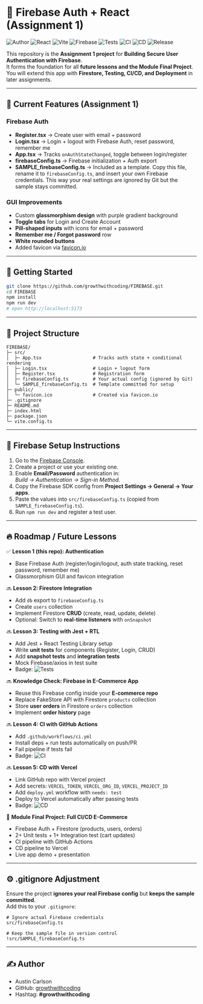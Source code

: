 # 🔑 Firebase Auth + React (Assignment 1)

![Author](https://img.shields.io/badge/author-Austin_Carlson-blue)
![React](https://img.shields.io/badge/React-19.1.1-61dafb)
![Vite](https://img.shields.io/badge/Vite-7.1.6-9460f6)
![Firebase](https://img.shields.io/badge/Firebase-Auth-orange)
![Tests](https://img.shields.io/badge/tests-pending-lightgrey)
![CI](https://img.shields.io/badge/ci-pending-lightgrey)
![CD](https://img.shields.io/badge/cd-pending-lightgrey)
![Release](https://img.shields.io/badge/release-v1.0.0-purple)

This repository is the **Assignment 1 project** for **Building Secure User Authentication with Firebase**.  
It forms the foundation for all **future lessons and the Module Final Project**.  
You will extend this app with **Firestore, Testing, CI/CD, and Deployment** in later assignments.

---

## 📌 Current Features (Assignment 1)

### Firebase Auth
- **Register.tsx** → Create user with email + password
- **Login.tsx** → Login + logout with Firebase Auth, reset password, remember me
- **App.tsx** → Tracks `onAuthStateChanged`, toggle between login/register
- **firebaseConfig.ts** → Firebase initialization + Auth export  
- **SAMPLE_firebaseConfig.ts** → Included as a template. Copy this file, rename it to `firebaseConfig.ts`, and insert your own Firebase credentials. This way your real settings are ignored by Git but the sample stays committed.

### GUI Improvements
- Custom **glassmorphism design** with purple gradient background
- **Toggle tabs** for Login and Create Account
- **Pill-shaped inputs** with icons for email + password
- **Remember me / Forgot password** row
- **White rounded buttons**
- Added favicon via [favicon.io](https://favicon.io/favicon-converter/)

---

## 🚀 Getting Started

```bash
git clone https://github.com/growthwithcoding/FIREBASE.git
cd FIREBASE
npm install
npm run dev
# open http://localhost:5173
```

---

## 📂 Project Structure

```
FIREBASE/
├─ src/
│  ├─ App.tsx                   # Tracks auth state + conditional rendering
│  ├─ Login.tsx                 # Login + logout form
│  ├─ Register.tsx              # Registration form
│  ├─ firebaseConfig.ts         # Your actual config (ignored by Git)
│  └─ SAMPLE_firebaseConfig.ts  # Template committed for setup
├─ public/
│  └─ favicon.ico               # Created via favicon.io
├─ .gitignore
├─ README.md
├─ index.html
├─ package.json
└─ vite.config.ts
```

---

## 🧭 Firebase Setup Instructions

1. Go to the [Firebase Console](https://console.firebase.google.com/).
2. Create a project or use your existing one.
3. Enable **Email/Password** authentication in:  
   *Build → Authentication → Sign-in Method*.
4. Copy the Firebase SDK config from **Project Settings → General → Your apps**.
5. Paste the values into `src/firebaseConfig.ts` (copied from `SAMPLE_firebaseConfig.ts`).
6. Run `npm run dev` and register a test user.

---

## 🔥 Roadmap / Future Lessons

✅ **Lesson 1 (this repo): Authentication**  
- Base Firebase Auth (register/login/logout, auth state tracking, reset password, remember me)
- Glassmorphism GUI and favicon integration

🔜 **Lesson 2: Firestore Integration**  
- Add `db` export to `firebaseConfig.ts`  
- Create `users` collection  
- Implement Firestore **CRUD** (create, read, update, delete)  
- Optional: Switch to **real-time listeners** with `onSnapshot`  

🔜 **Lesson 3: Testing with Jest + RTL**  
- Add Jest + React Testing Library setup  
- Write **unit tests** for components (Register, Login, CRUD)  
- Add **snapshot tests** and **integration tests**  
- Mock Firebase/axios in test suite  
- Badge: ![Tests](https://img.shields.io/badge/tests-active-brightgreen)

🔜 **Knowledge Check: Firebase in E-Commerce App**  
- Reuse this Firebase config inside your **E-commerce repo**  
- Replace FakeStore API with Firestore `products` collection  
- Store **user orders** in Firestore `orders` collection  
- Implement **order history** page  

🔜 **Lesson 4: CI with GitHub Actions**  
- Add `.github/workflows/ci.yml`  
- Install deps + run tests automatically on push/PR  
- Fail pipeline if tests fail  
- Badge: ![CI](https://img.shields.io/badge/ci-active-brightgreen)

🔜 **Lesson 5: CD with Vercel**  
- Link GitHub repo with Vercel project  
- Add secrets: `VERCEL_TOKEN`, `VERCEL_ORG_ID`, `VERCEL_PROJECT_ID`  
- Add `deploy.yml` workflow with `needs: test`  
- Deploy to Vercel automatically after passing tests  
- Badge: ![CD](https://img.shields.io/badge/cd-active-brightgreen)

🏁 **Module Final Project: Full CI/CD E-Commerce**  
- Firebase Auth + Firestore (products, users, orders)  
- 2+ Unit tests + 1+ Integration test (cart updates)  
- CI pipeline with GitHub Actions  
- CD pipeline to Vercel  
- Live app demo + presentation  

---

## ⚙️ .gitignore Adjustment

Ensure the project **ignores your real Firebase config** but **keeps the sample committed**.  
Add this to your `.gitignore`:

```
# Ignore actual Firebase credentials
src/firebaseConfig.ts

# Keep the sample file in version control
!src/SAMPLE_firebaseConfig.ts
```

---

## ✍️ Author
- Austin Carlson  
- GitHub: [growthwithcoding](https://github.com/growthwithcoding)  
- Hashtag: **#growthwithcoding**
